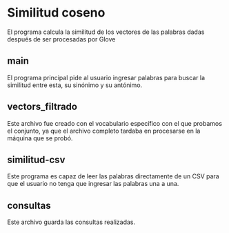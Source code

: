 # Similitud coseno
El programa calcula la similitud de los vectores de las palabras dadas después de ser procesadas por Glove 

## main
El programa principal pide al usuario ingresar palabras para buscar la similitud entre esta, su sinónimo y su antónimo. 

## vectors_filtrado
Este archivo fue creado con el vocabulario específico con el que probamos el conjunto, ya que el archivo completo tardaba en procesarse en la máquina que se probó.

## similitud-csv
Este programa es capaz de leer las palabras directamente de un CSV para que el usuario no tenga que ingresar las palabras una a una. 

## consultas
Este archivo guarda las consultas realizadas.
